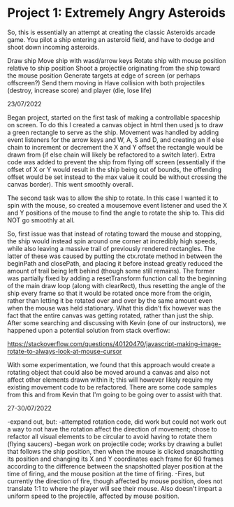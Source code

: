 # Project 1: Extremely Angry Asteroids

So, this is essentially an attempt at creating the classic Asteroids arcade game. You pilot a ship entering an asteroid field, and have to dodge and shoot down incoming asteroids.

Draw ship
Move ship with wasd/arrow keys
Rotate ship with mouse position relative to ship position
Shoot a projectile originating from the ship toward the mouse position
Generate targets at edge of screen (or perhaps offscreen?)
Send them moving in 
Have collision with both projectiles (destroy, increase score) and player (die, lose life)

23/07/2022

Began project, started on the first task of making a controllable spaceship on screen. To do this I created a canvas object in html then used js to draw a green rectangle to serve as the ship. Movement was handled by adding event listeners for the arrow keys and W, A, S and D, and creating an if else chain to increment or decrement the X and Y offset the rectangle would be drawn from (if else chain will likely be refactored to a switch later). Extra code was added to prevent the ship from flying off screen (essentially if the offset of X or Y would result in the ship being out of bounds, the offending offset would be set instead to the max value it could be without crossing the canvas border). This went smoothly overall.

The second task was to allow the ship to rotate. In this case I wanted it to spin with the mouse, so created a mousemove event listener and used the X and Y positions of the mouse to find the angle to rotate the ship to. This did NOT go smoothly at all.

So, first issue was that instead of rotating toward the mouse and stopping, the ship would instead spin around one corner at incredibly high speeds, while also leaving a massive trail of previously rendered rectangles. The latter of these was caused by putting the ctx.rotate method in between the beginPath and closePath, and placing it before instead greatly reduced the amount of trail being left behind (though some still remains). The former was partially fixed by adding a resetTransform function call to the beginning of the main draw loop (along with clearRect), thus resetting the angle of the ship every frame so that it would be rotated once more from the origin, rather than letting it be rotated over and over by the same amount even when the mouse was held stationary. What this didn't fix however was the fact that the entire canvas was getting rotated, rather than just the ship. After some searching and discussing with Kevin (one of our instructors), we happened upon a potential solution from stack overflow:

https://stackoverflow.com/questions/40120470/javascript-making-image-rotate-to-always-look-at-mouse-cursor

With some experimentation, we found that this approach would create a rotating object that could also be moved around a canvas and also not affect other elements drawn within it; this will however likely require my existing movement code to be refactored. There are some code samples from this and from Kevin that I'm going to be going over to assist with that.


27-30/07/2022

-expand out, but:
-attempted rotation code, did work but could not work out a way to not have the rotation affect the direction of movement; chose to refactor all visual elements to be circular to avoid having to rotate them (flying saucers)
-began work on projectile code; works by drawing a bullet that follows the ship position, then when the mouse is clicked snapshotting its position and changing its X and Y coordinates each frame for 60 frames according to the difference between the snapshotted player position at the time of firing, and the mouse position at the time of firing.
-Fires, but currently the direction of fire, though affected by mouse position, does not translate 1:1 to where the player will see their mouse. Also doesn't impart a uniform speed to the projectile, affected by mouse position.